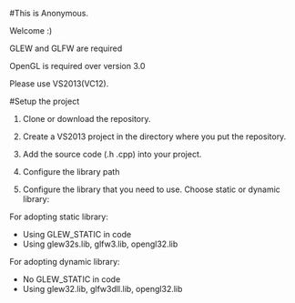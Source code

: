 #This is Anonymous. 

Welcome :)

GLEW and GLFW are required

OpenGL is required over version 3.0

Please use VS2013(VC12).

#Setup the project

1. Clone or download the repository.

2. Create a VS2013 project in the directory where you put the repository.

3. Add the source code (.h .cpp) into your project.

4. Configure the library path

5. Configure the library that you need to use. Choose static or dynamic library:

For adopting static library:
- Using GLEW_STATIC in code
- Using glew32s.lib, glfw3.lib, opengl32.lib

For adopting dynamic library:
- No GLEW_STATIC in code
- Using glew32.lib, glfw3dll.lib, opengl32.lib